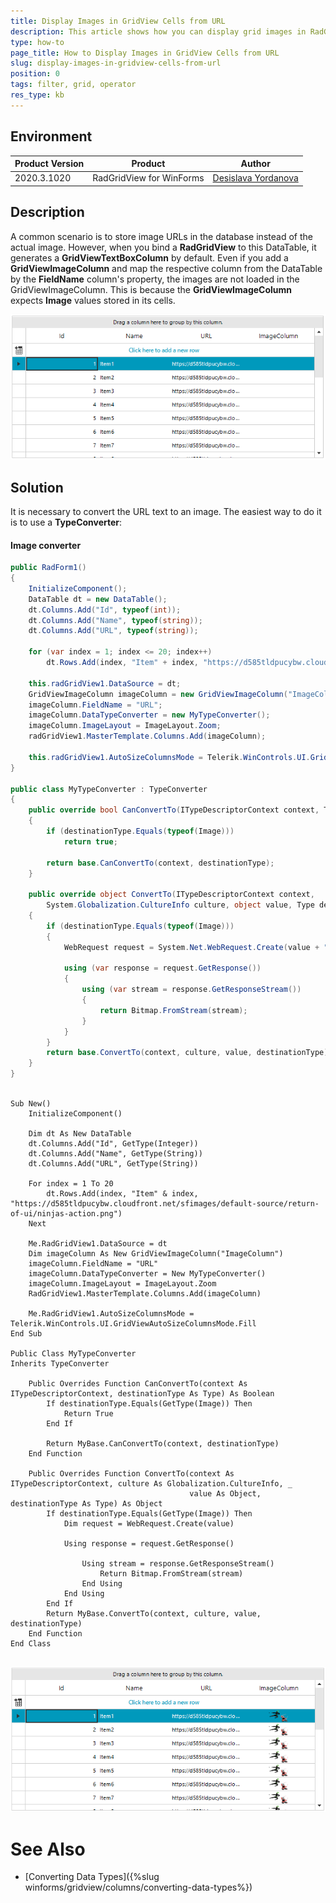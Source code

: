 ```yaml
---
title: Display Images in GridView Cells from URL  
description: This article shows how you can display grid images in RadGridView's cells from URL 
type: how-to
page_title: How to Display Images in GridView Cells from URL    
slug: display-images-in-gridview-cells-from-url
position: 0
tags: filter, grid, operator
res_type: kb
---
```


## Environment
 
|Product Version|Product|Author|
|----|----|----|
|2020.3.1020|RadGridView for WinForms|[Desislava Yordanova](https://www.telerik.com/blogs/author/desislava-yordanova)|
 

## Description

A common scenario is to store image URLs in the database instead of the actual image. However, when you bind a **RadGridView** to this DataTable, it generates a **GridViewTextBoxColumn** by default. Even if you add a **GridViewImageColumn** and map the respective column from the DataTable by the **FieldName** column's property, the images are not loaded in the GridViewImageColumn.  This is because the **GridViewImageColumn** expects **Image** values stored in its cells. 

![display-images-in-gridview-cells-from-url 001](images/display-images-in-gridview-cells-from-url001.png)

## Solution 

It is necessary to convert the URL text to an image. The easiest way to do it is to use a **TypeConverter**:

#### Image converter 

````C#
public RadForm1()
{
    InitializeComponent();
    DataTable dt = new DataTable();
    dt.Columns.Add("Id", typeof(int));
    dt.Columns.Add("Name", typeof(string));
    dt.Columns.Add("URL", typeof(string));

    for (var index = 1; index <= 20; index++)
        dt.Rows.Add(index, "Item" + index, "https://d585tldpucybw.cloudfront.net/sfimages/default-source/return-of-ui/ninjas-action.png");

    this.radGridView1.DataSource = dt;
    GridViewImageColumn imageColumn = new GridViewImageColumn("ImageColumn");
    imageColumn.FieldName = "URL";
    imageColumn.DataTypeConverter = new MyTypeConverter();
    imageColumn.ImageLayout = ImageLayout.Zoom;
    radGridView1.MasterTemplate.Columns.Add(imageColumn);

    this.radGridView1.AutoSizeColumnsMode = Telerik.WinControls.UI.GridViewAutoSizeColumnsMode.Fill;
}

public class MyTypeConverter : TypeConverter
{
    public override bool CanConvertTo(ITypeDescriptorContext context, Type destinationType)
    {
        if (destinationType.Equals(typeof(Image)))
            return true;

        return base.CanConvertTo(context, destinationType);
    }

    public override object ConvertTo(ITypeDescriptorContext context, 
        System.Globalization.CultureInfo culture, object value, Type destinationType)
    {
        if (destinationType.Equals(typeof(Image)))
        {
            WebRequest request = System.Net.WebRequest.Create(value + "");

            using (var response = request.GetResponse())
            {
                using (var stream = response.GetResponseStream())
                {
                    return Bitmap.FromStream(stream);
                }
            }
        }
        return base.ConvertTo(context, culture, value, destinationType);
    }
}
   

````
````VB.NET
Sub New() 
    InitializeComponent()

    Dim dt As New DataTable
    dt.Columns.Add("Id", GetType(Integer))
    dt.Columns.Add("Name", GetType(String))
    dt.Columns.Add("URL", GetType(String))

    For index = 1 To 20
        dt.Rows.Add(index, "Item" & index, "https://d585tldpucybw.cloudfront.net/sfimages/default-source/return-of-ui/ninjas-action.png")
    Next

    Me.RadGridView1.DataSource = dt
    Dim imageColumn As New GridViewImageColumn("ImageColumn")
    imageColumn.FieldName = "URL"
    imageColumn.DataTypeConverter = New MyTypeConverter()
    imageColumn.ImageLayout = ImageLayout.Zoom
    RadGridView1.MasterTemplate.Columns.Add(imageColumn)

    Me.RadGridView1.AutoSizeColumnsMode = Telerik.WinControls.UI.GridViewAutoSizeColumnsMode.Fill
End Sub

Public Class MyTypeConverter
Inherits TypeConverter

    Public Overrides Function CanConvertTo(context As ITypeDescriptorContext, destinationType As Type) As Boolean
        If destinationType.Equals(GetType(Image)) Then
            Return True
        End If

        Return MyBase.CanConvertTo(context, destinationType)
    End Function

    Public Overrides Function ConvertTo(context As ITypeDescriptorContext, culture As Globalization.CultureInfo, _
                                        value As Object, destinationType As Type) As Object
        If destinationType.Equals(GetType(Image)) Then
            Dim request = WebRequest.Create(value)

            Using response = request.GetResponse()

                Using stream = response.GetResponseStream()
                    Return Bitmap.FromStream(stream)
                End Using
            End Using
        End If
        Return MyBase.ConvertTo(context, culture, value, destinationType)
    End Function
End Class
    

````

![display-images-in-gridview-cells-from-url 002](images/display-images-in-gridview-cells-from-url002.png)

# See Also

* [Converting Data Types]({%slug winforms/gridview/columns/converting-data-types%}) 

